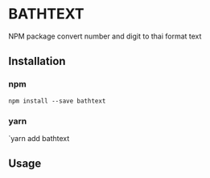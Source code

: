 # BATHTEXT
NPM package convert number and digit to thai format text

## Installation

### npm

`npm install --save bathtext`

### yarn

`yarn add bathtext

## Usage
